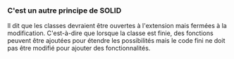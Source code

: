 ### C'est un autre principe de **SOLID**
Il dit que les classes devraient être ouvertes à l'extension mais fermées à la modification. C'est-à-dire que lorsque la classe est finie, des fonctions peuvent être ajoutées pour étendre les possibilités mais le code fini ne doit pas être modifié pour ajouter des fonctionnalités.